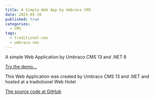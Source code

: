 ```yaml
---
title: A Simple Web App by Umbraco CMS
date: 2025-05-10
published: true
categories:
  - CMS
tags:
  - traditional-cms
  - umbraco-cms
---
```


A simple Web Application by Umbraco CMS 13 and .NET 8

<a href="https://umb.persteenolsen.com/" target="_blank" title="A simple Umbraco Starter">Try the demo...</a>

This Web Application was created by Umbraco CMS 13 and .NET and hosted at a tradiotionel Web Hotel

<a href="https://github.com/persteenolsen/umbraco-13-starter-one" target="_blank">The source code at GitHub</a>

